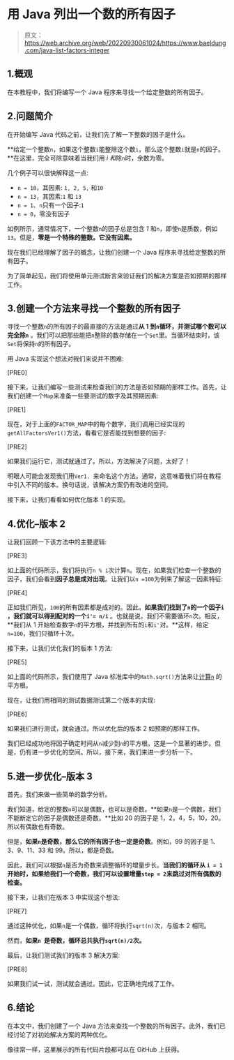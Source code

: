 # 用 Java 列出一个数的所有因子

> 原文：<https://web.archive.org/web/20220930061024/https://www.baeldung.com/java-list-factors-integer>

## 1.概观

在本教程中，我们将编写一个 Java 程序来寻找一个给定整数的所有因子。

## 2.问题简介

在开始编写 Java 代码之前，让我们先了解一下整数的因子是什么。

**给定一个整数`n`，如果这个整数`i`能整除这个数`i`，那么这个整数`i`就是`n`的因子。**在这里，完全可除意味着当我们用 *i 和*除`n`时，余数为零。

几个例子可以很快解释这一点:

*   `n = 10`，其因素: `1, 2, 5,` 和`10`
*   `n = 13`，其因素:`1` 和 `13`
*   `n = 1`、`n`只有一个因子:`1`
*   `n = 0`，零没有因子

如例所示，通常情况下，一个整数`n`的因子总是包含 *1* 和`n`，即使`n`是质数，例如`13`。但是，**零是一个特殊的整数。它没有因素。**

现在我们已经理解了因子的概念，让我们创建一个 Java 程序来寻找给定整数的所有因子。

为了简单起见，我们将使用单元测试断言来验证我们的解决方案是否如预期的那样工作。

## 3.创建一个方法来寻找一个整数的所有因子

寻找一个整数`n`的所有因子的最直接的方法是通过**从 1 到`n`循环，并测试哪个数可以完全除`n`** 。我们可以把那些能把`n`整除的数存储在一个`Set`里。当循环结束时，该`Set`将保持`n`的所有因子。

用 Java 实现这个想法对我们来说并不困难:

[PRE0]

接下来，让我们编写一些测试来检查我们的方法是否如预期的那样工作。首先，让我们创建一个`Map`来准备一些要测试的数字及其预期因素:

[PRE1]

现在，对于上面的`FACTOR_MAP`中的每个数字，我们调用已经实现的`getAllFactorsVer1()`方法，看看它是否能找到想要的因子:

[PRE2]

如果我们运行它，测试就通过了。所以，方法解决了问题，太好了！

明眼人可能会发现我们用`Ver1. `来命名这个方法。通常，这意味着我们将在教程中引入不同的版本。换句话说，该解决方案仍有改进的空间。

接下来，让我们看看如何优化版本 1 的实现。

## 4.优化–版本 2

让我们回顾一下该方法中的主要逻辑:

[PRE3]

如上面的代码所示，我们将执行`n % i`次计算`n`。现在，如果我们检查一个整数的因子，我们会看到**因子总是成对出现**。让我们以`n =100`为例来了解这一因素特征:

[PRE4]

正如我们所见，`100`的所有因素都是成对的。因此，**如果我们找到了`n`的一个因子`i` ，我们就可以得到配对的一个`i'= n/i`** 。也就是说，我们不需要循环`n`次。相反，**我们从 1 开始检查数字`n`的平方根，并找到所有的`i`和`i'`对。**这样，给定`n=100`，我们只循环十次。

接下来，让我们优化我们的版本 1 方法:

[PRE5]

如上面的代码所示，我们使用了 Java 标准库中的`Math.sqrt()`方法来让[计算`n`](/web/20221021151454/https://www.baeldung.com/java-find-if-square-root-is-integer) 的平方根。

现在，让我们用相同的测试数据测试第二个版本的实现:

[PRE6]

如果我们进行测试，就会通过。所以优化后的版本 2 如预期的那样工作。

我们已经成功地将因子确定时间从`n`减少到`n`的平方根。这是一个显著的进步。但是，仍有进一步优化的空间。所以，接下来，我们来进一步分析一下。

## 5.进一步优化–版本 3

首先，我们来做一些简单的数学分析。

我们知道，给定的整数`n`可以是偶数，也可以是奇数。**如果`n`是一个偶数，我们不能断定它的因子是偶数还是奇数。**比如 20 的因子是 1，2，4，5，10，20。所以有偶数也有奇数。

但是，**如果`n`是奇数，那么它的所有因子也一定是奇数**。例如，99 的因子是 1、3、9、11、33 和 99。所以，都是奇数。

因此，我们可以根据`n`是否为奇数来调整循环的增量步长。**当我们的循环从 `i = 1`开始时，如果给我们一个奇数，我们可以设置增量`step = 2`来跳过对所有偶数的检查。**

接下来，让我们在版本 3 中实现这个想法:

[PRE7]

通过这种优化，如果`n`是一个偶数，循环将执行`sqrt(n)`次，与版本 2 相同。

然而，**如果`n `是奇数，循环总共执行`sqrt(n)/2`次。**

最后，让我们测试我们的版本 3 解决方案:

[PRE8]

如果我们试一试，测试就会通过。因此，它正确地完成了工作。

## 6.结论

在本文中，我们创建了一个 Java 方法来查找一个整数的所有因子。此外，我们已经讨论了对初始解决方案的两种优化。

像往常一样，这里展示的所有代码片段都可以在 GitHub 上获得。